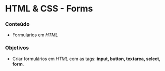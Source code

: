 # HTML & CSS - Forms

### Conteúdo
* Formulários em *HTML*

### Objetivos
* Criar formulários em *HTML* com as tags: **input, button, textarea, select, form**.
